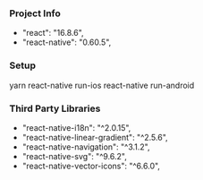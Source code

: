 ### Project Info

- "react": "16.8.6",
- "react-native": "0.60.5",

### Setup

yarn
react-native run-ios
react-native run-android

### Third Party Libraries

- "react-native-i18n": "^2.0.15",
- "react-native-linear-gradient": "^2.5.6",
- "react-native-navigation": "^3.1.2",
- "react-native-svg": "^9.6.2",
- "react-native-vector-icons": "^6.6.0",
